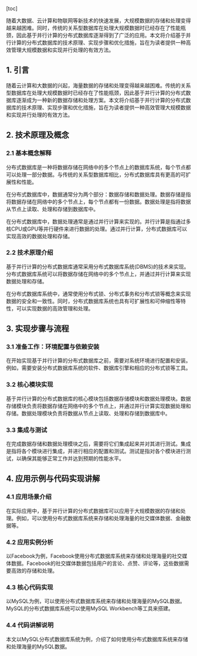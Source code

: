 
[toc]                    
                
                
随着大数据、云计算和物联网等新技术的快速发展，大规模数据的存储和处理变得越来越困难。同时，传统的关系型数据库在处理大规模数据时已经存在了性能瓶颈，因此基于并行计算的分布式数据库逐渐得到了广泛的应用。本文将介绍基于并行计算的分布式数据库的技术原理、实现步骤和优化措施，旨在为读者提供一种高效管理大规模数据和实现并行处理的有效方法。

## 1. 引言

随着云计算和大数据的兴起，海量数据的存储和处理变得越来越困难。传统的关系型数据库在处理大规模数据时已经存在了性能瓶颈，因此基于并行计算的分布式数据库逐渐成为一种新的数据存储和处理方案。本文将介绍基于并行计算的分布式数据库的技术原理、实现步骤和优化措施，旨在为读者提供一种高效管理大规模数据和实现并行处理的有效方法。

## 2. 技术原理及概念

### 2.1 基本概念解释

分布式数据库是一种将数据存储在网络中的多个节点上的数据库系统，每个节点都可以处理一部分数据。与传统的关系型数据库相比，分布式数据库具有更高的可扩展性和性能。

在分布式数据库中，数据通常分为两个部分：数据存储和数据处理。数据存储是指将数据存储在网络中的多个节点上，每个节点都有一份数据。数据处理是指将数据从节点上读取、处理和存储到数据库中。

在分布式数据库中，数据处理通常是通过并行计算来实现的。并行计算是指通过多核CPU或GPU等并行硬件来进行数据的处理。通过并行计算，分布式数据库可以实现高效的数据处理和存储。

### 2.2 技术原理介绍

基于并行计算的分布式数据库通常采用分布式数据库系统(DBMS)的技术来实现。分布式数据库系统可以将数据存储在网络中的多个节点上，并通过并行计算来实现数据处理和存储。

在分布式数据库系统中，通常使用分布式锁、分布式事务和分布式锁等概念来实现数据的安全和一致性。同时，分布式数据库系统也具有可扩展性和可伸缩性等特性，可以实现数据的高效管理和处理。

## 3. 实现步骤与流程

### 3.1 准备工作：环境配置与依赖安装

在开始实现基于并行计算的分布式数据库之前，需要对系统环境进行配置和安装。例如，需要安装分布式数据库系统的软件、数据库引擎和相应的分布式锁等工具。

### 3.2 核心模块实现

基于并行计算的分布式数据库的核心模块包括数据存储模块和数据处理模块。数据存储模块负责将数据存储在网络中的多个节点上，并通过并行计算实现数据处理和存储。数据处理模块负责将数据从节点上读取、处理和存储到数据库中。

### 3.3 集成与测试

在完成数据存储和数据处理模块之后，需要将它们集成起来并对其进行测试。集成是指将各个模块进行集成，并进行相应的配置和测试。测试是指对各个模块进行测试，以确保其能够正常工作并达到预期的性能水平。

## 4. 应用示例与代码实现讲解

### 4.1 应用场景介绍

在实际应用中，基于并行计算的分布式数据库可以应用于大规模数据的存储和处理。例如，可以使用分布式数据库系统来存储和处理海量的社交媒体数据、金融数据等。

### 4.2 应用实例分析

以Facebook为例，Facebook使用分布式数据库系统来存储和处理海量的社交媒体数据。Facebook的社交媒体数据包括用户的言论、点赞、评论等，这些数据需要高效的存储和处理。

### 4.3 核心代码实现

以MySQL为例，可以使用分布式数据库系统来存储和处理海量的MySQL数据。MySQL的分布式数据库系统可以使用MySQL Workbench等工具来搭建。

### 4.4 代码讲解说明

本文以MySQL分布式数据库系统为例，介绍了如何使用分布式数据库系统来存储和处理海量的MySQL数据。

